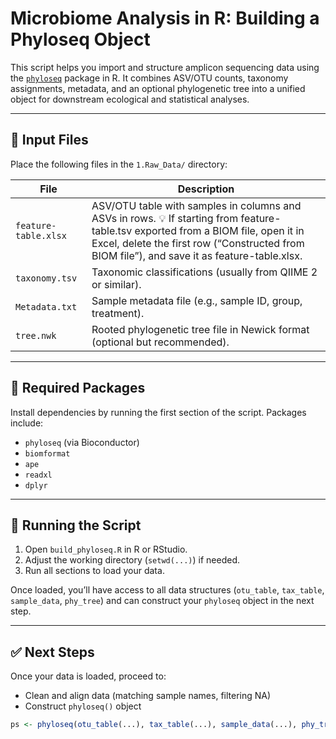# Microbiome Analysis in R: Building a Phyloseq Object

This script helps you import and structure amplicon sequencing data using the [`phyloseq`](https://joey711.github.io/phyloseq/) package in R. It combines ASV/OTU counts, taxonomy assignments, metadata, and an optional phylogenetic tree into a unified object for downstream ecological and statistical analyses.

---

## 📁 Input Files
Place the following files in the `1.Raw_Data/` directory:

| File | Description |
|------|-------------|
| `feature-table.xlsx` | ASV/OTU table with samples in columns and ASVs in rows. 💡 If starting from feature-table.tsv exported from a BIOM file, open it in Excel, delete the first row (“Constructed from BIOM file”), and save it as feature-table.xlsx.|
| `taxonomy.tsv` | Taxonomic classifications (usually from QIIME 2 or similar). |
| `Metadata.txt` | Sample metadata file (e.g., sample ID, group, treatment). |
| `tree.nwk` | Rooted phylogenetic tree file in Newick format (optional but recommended). |

---

## 🧰 Required Packages

Install dependencies by running the first section of the script. Packages include:

- `phyloseq` (via Bioconductor)
- `biomformat`
- `ape`
- `readxl`
- `dplyr`

---

## 🚀 Running the Script

1. Open `build_phyloseq.R` in R or RStudio.
2. Adjust the working directory (`setwd(...)`) if needed.
3. Run all sections to load your data.

Once loaded, you’ll have access to all data structures (`otu_table`, `tax_table`, `sample_data`, `phy_tree`) and can construct your `phyloseq` object in the next step.

---

## ✅ Next Steps

Once your data is loaded, proceed to:
- Clean and align data (matching sample names, filtering NA)
- Construct `phyloseq()` object

```r
ps <- phyloseq(otu_table(...), tax_table(...), sample_data(...), phy_tree(...))
